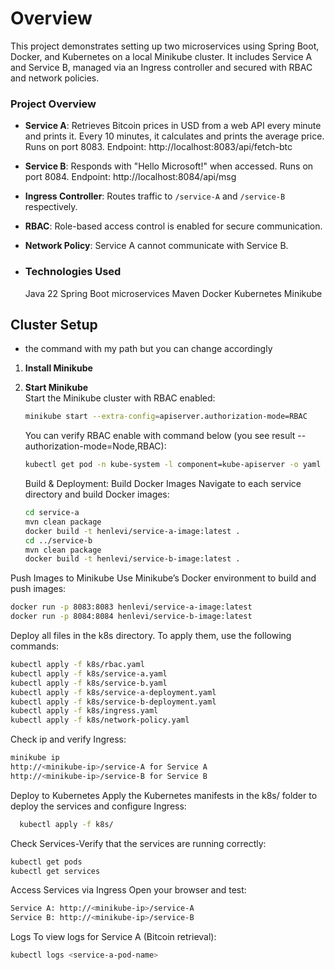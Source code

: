 # Overview
This project demonstrates setting up two microservices using Spring Boot, Docker, and Kubernetes on a local Minikube cluster. It includes Service A and Service B, managed via an Ingress controller and secured with RBAC and network policies.

### Project Overview
- **Service A**: Retrieves Bitcoin prices in USD from a web API every minute and prints it. Every 10 minutes, it calculates and prints the average price.
                 Runs on port 8083. Endpoint: http://localhost:8083/api/fetch-btc
- **Service B**: Responds with "Hello Microsoft!" when accessed.
                 Runs on port 8084. Endpoint: http://localhost:8084/api/msg
- **Ingress Controller**: Routes traffic to `/service-A` and `/service-B` respectively.
- **RBAC**: Role-based access control is enabled for secure communication.
- **Network Policy**: Service A cannot communicate with Service B.



- ### Technologies Used
  Java 22
  Spring Boot microservices
  Maven
  Docker
  Kubernetes
  Minikube


## Cluster Setup
  * the command with my path but you can change accordingly
1. **Install Minikube**  
2. **Start Minikube**  
   Start the Minikube cluster with RBAC enabled:

   ```bash
   minikube start --extra-config=apiserver.authorization-mode=RBAC
   ```
   You can verify RBAC enable with command below (you see result --authorization-mode=Node,RBAC):
   ```bash
   kubectl get pod -n kube-system -l component=kube-apiserver -o yaml | Select-String authorization-mode
   ```

   Build & Deployment: Build Docker Images Navigate to each service directory and build Docker images:
   ```bash
   cd service-a
   mvn clean package
   docker build -t henlevi/service-a-image:latest .
   cd ../service-b
   mvn clean package
   docker build -t henlevi/service-b-image:latest .
   ```

  Push Images to Minikube Use Minikube’s Docker environment to build and push images:
  ```bash
  docker run -p 8083:8083 henlevi/service-a-image:latest
  docker run -p 8084:8084 henlevi/service-b-image:latest
  ```

  Deploy all files in the k8s directory. To apply them, use the following commands:
   
   ```bash
   kubectl apply -f k8s/rbac.yaml
   kubectl apply -f k8s/service-a.yaml
   kubectl apply -f k8s/service-b.yaml
   kubectl apply -f k8s/service-a-deployment.yaml
   kubectl apply -f k8s/service-b-deployment.yaml
   kubectl apply -f k8s/ingress.yaml
   kubectl apply -f k8s/network-policy.yaml
   ```

   Check ip and verify Ingress:
  ```bash
  minikube ip
  http://<minikube-ip>/service-A for Service A   
  http://<minikube-ip>/service-B for Service B
  ```


  
  Deploy to Kubernetes Apply the Kubernetes manifests in the k8s/ folder to deploy the services and configure Ingress:

  ```bash
    kubectl apply -f k8s/
  ```

  Check Services-Verify that the services are running correctly:
  ```bash
  kubectl get pods
  kubectl get services
  ```

  Access Services via Ingress
  Open your browser and test:
  ```bash
  Service A: http://<minikube-ip>/service-A
  Service B: http://<minikube-ip>/service-B
  ```

  Logs
  To view logs for Service A (Bitcoin retrieval):

  ```bash
  kubectl logs <service-a-pod-name>
  ```







  


